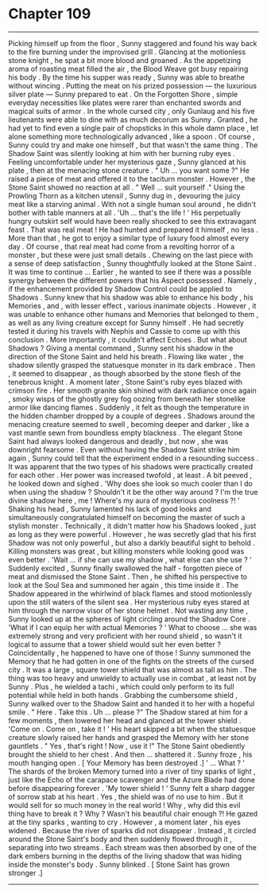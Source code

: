 
# Chapter 109


---

Picking himself up from the floor , Sunny staggered and found his way back to the fire burning under the improvised grill . Glancing at the motionless stone knight , he spat a bit more blood and groaned .
As the appetizing aroma of roasting meat filled the air , the Blood Weave got busy repairing his body . By the time his supper was ready , Sunny was able to breathe without wincing .
Putting the meat on his prized possession — the luxurious silver plate — Sunny prepared to eat .
On the Forgotten Shore , simple everyday necessities like plates were rarer than enchanted swords and magical suits of armor . In the whole cursed city , only Gunlaug and his five lieutenants were able to dine with as much decorum as Sunny .
Granted , he had yet to find even a single pair of chopsticks in this whole damn place , let alone something more technologically advanced , like a spoon . Of course , Sunny could try and make one himself , but that wasn't the same thing .
The Shadow Saint was silently looking at him with her burning ruby eyes . Feeling uncomfortable under her mysterious gaze , Sunny glanced at his plate , then at the menacing stone creature .
" Uh … you want some ?"
He raised a piece of meat and offered it to the taciturn monster . However , the Stone Saint showed no reaction at all .
" Well … suit yourself ."
Using the Prowling Thorn as a kitchen utensil , Sunny dug in , devouring the juicy meat like a starving animal . With not a single human soul around , he didn't bother with table manners at all .
'Uh … that's the life ! '
His perpetually hungry outskirt self would have been really shocked to see this extravagant feast . That was real meat ! He had hunted and prepared it himself , no less . More than that , he got to enjoy a similar type of luxury food almost every day .
Of course , that real meat had come from a revolting horror of a monster , but these were just small details .
Chewing on the last piece with a sense of deep satisfaction , Sunny thoughtfully looked at the Stone Saint . It was time to continue …
Earlier , he wanted to see if there was a possible synergy between the different powers that his Aspect possessed . Namely , if the enhancement provided by Shadow Control could be applied to Shadows . Sunny knew that his shadow was able to enhance his body , his Memories , and , with lesser effect , various inanimate objects .
However , it was unable to enhance other humans and Memories that belonged to them , as well as any living creature except for Sunny himself . He had secretly tested it during his travels with Nephis and Cassie to come up with this conclusion .
More importantly , it couldn't affect Echoes .
But what about Shadows ?
Giving a mental command , Sunny sent his shadow in the direction of the Stone Saint and held his breath .
Flowing like water , the shadow silently grasped the statuesque monster in its dark embrace . Then , it seemed to disappear , as though absorbed by the stone flesh of the tenebrous knight .
A moment later , Stone Saint's ruby eyes blazed with crimson fire . Her smooth granite skin shined with dark radiance once again , smoky wisps of the ghostly grey fog oozing from beneath her stonelike armor like dancing flames .
Suddenly , it felt as though the temperature in the hidden chamber dropped by a couple of degrees . Shadows around the menacing creature seemed to swell , becoming deeper and darker , like a vast mantle sewn from boundless empty blackness .
The elegant Stone Saint had always looked dangerous and deadly , but now , she was downright fearsome .
Even without having the Shadow Saint strike him again , Sunny could tell that the experiment ended in a resounding success . It was apparent that the two types of his shadows were practically created for each other . Her power was increased twofold , at least .
A bit peeved , he looked down and sighed .
'Why does she look so much cooler than I do when using the shadow ? Shouldn't it be the other way around ? I'm the true divine shadow here , me ! Where's my aura of mysterious coolness ?! '
Shaking his head , Sunny lamented his lack of good looks and simultaneously congratulated himself on becoming the master of such a stylish monster . Technically , it didn't matter how his Shadows looked , just as long as they were powerful . However , he was secretly glad that his first Shadow was not only powerful , but also a darkly beautiful sight to behold .
Killing monsters was great , but killing monsters while looking good was even better .
'Wait … if she can use my shadow , what else can she use ? '
Suddenly excited , Sunny finally swallowed the half - forgotten piece of meat and dismissed the Stone Saint . Then , he shifted his perspective to look at the Soul Sea and summoned her again , this time inside it .
The Shadow appeared in the whirlwind of black flames and stood motionlessly upon the still waters of the silent sea . Her mysterious ruby eyes stared at him through the narrow visor of her stone helmet .
Not wasting any time , Sunny looked up at the spheres of light circling around the Shadow Core .
'What if I can equip her with actual Memories ? '
What to choose … she was extremely strong and very proficient with her round shield , so wasn't it logical to assume that a tower shield would suit her even better ? Coincidentally , he happened to have one of those !
Sunny summoned the Memory that he had gotten in one of the fights on the streets of the cursed city . It was a large , square tower shield that was almost as tall as him . The thing was too heavy and unwieldy to actually use in combat , at least not by Sunny . Plus , he wielded a tachi , which could only perform to its full potential while held in both hands .
Grabbing the cumbersome shield , Sunny walked over to the Shadow Saint and handed it to her with a hopeful smile .
" Here . Take this . Uh … please ?"
The Shadow stared at him for a few moments , then lowered her head and glanced at the tower shield .
'Come on . Come on , take it ! '
His heart skipped a bit when the statuesque creature slowly raised her hands and grasped the Memory with her stone gauntlets .
" Yes , that's right ! Now , use it !"
The Stone Saint obediently brought the shield to her chest .
And then … shattered it .
Sunny froze , his mouth hanging open .
[ Your Memory has been destroyed .]
' ... What ? '
The shards of the broken Memory turned into a river of tiny sparks of light , just like the Echo of the carapace scavenger and the Azure Blade had done before disappearing forever .
'My tower shield ! '
Sunny felt a sharp dagger of sorrow stab at his heart . Yes , the shield was of no use to him . But it would sell for so much money in the real world ! Why , why did this evil thing have to break it ? Why ? Wasn't his beautiful chair enough ?!
He gazed at the tiny sparks , wanting to cry . However , a moment later , his eyes widened .
Because the river of sparks did not disappear . Instead , it circled around the Stone Saint's body and then suddenly flowed through it , separating into two streams . Each stream was then absorbed by one of the dark embers burning in the depths of the living shadow that was hiding inside the monster's body .
Sunny blinked .
[ Stone Saint has grown stronger .]

---

